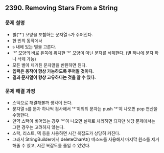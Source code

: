 ## 2390. Removing Stars From a String
### 문제 설명
- 별('\*') 모양을 포함하는 문자열 s가 주어진다.
- 한 번의 동작에서
- s 내에 있는 별을 고른다.
- '\*' 모양의 바로 왼쪽에 위치한 '\*' 모양이 아닌 문자를 삭제한다. (별 하나에 문자 하나 삭제 가능)
- 모든 별이 제거된 문자열을 반환하면 된다.
- **입력은 동작이 항상 가능하도록 주어질 것이다.**
- **결과 문자열이 항상 고유하다는 것을 알 수 있다.**
​
### 문제 해결 과정
- 스택으로 해결해볼까 생각이 든다.
- 문자열 s를 문자 하나씩 검사해서 '\*'이외의 문자는 push '\*'이 나오면 pop 연산을 수행한다.
- 만약 스택이 비어있는 경우 '\*'이 나오면 실패로 처리하면 되지만 해당 문제에서는 그런 경우는 고려하지 않는다.
- 스택, 리스트, 덱 등을 사용하면 시간 복잡도가 상당히 커진다.
- 그래서 StringBuilder에서 deleteCharAt() 메소드를 사용해서 마지막 원소를 제거해줄 수 있고, 시간 복잡도를 줄일 수 있었다.